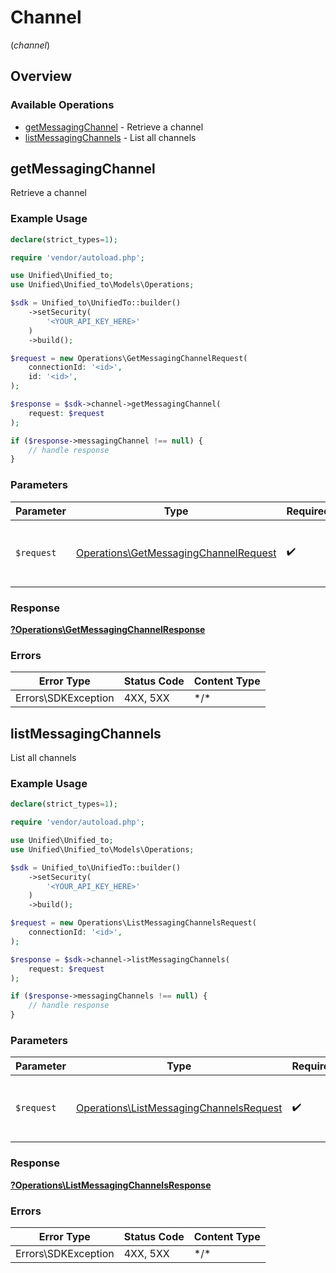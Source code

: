 # Channel
(*channel*)

## Overview

### Available Operations

* [getMessagingChannel](#getmessagingchannel) - Retrieve a channel
* [listMessagingChannels](#listmessagingchannels) - List all channels

## getMessagingChannel

Retrieve a channel

### Example Usage

```php
declare(strict_types=1);

require 'vendor/autoload.php';

use Unified\Unified_to;
use Unified\Unified_to\Models\Operations;

$sdk = Unified_to\UnifiedTo::builder()
    ->setSecurity(
        '<YOUR_API_KEY_HERE>'
    )
    ->build();

$request = new Operations\GetMessagingChannelRequest(
    connectionId: '<id>',
    id: '<id>',
);

$response = $sdk->channel->getMessagingChannel(
    request: $request
);

if ($response->messagingChannel !== null) {
    // handle response
}
```

### Parameters

| Parameter                                                                                      | Type                                                                                           | Required                                                                                       | Description                                                                                    |
| ---------------------------------------------------------------------------------------------- | ---------------------------------------------------------------------------------------------- | ---------------------------------------------------------------------------------------------- | ---------------------------------------------------------------------------------------------- |
| `$request`                                                                                     | [Operations\GetMessagingChannelRequest](../../Models/Operations/GetMessagingChannelRequest.md) | :heavy_check_mark:                                                                             | The request object to use for the request.                                                     |

### Response

**[?Operations\GetMessagingChannelResponse](../../Models/Operations/GetMessagingChannelResponse.md)**

### Errors

| Error Type          | Status Code         | Content Type        |
| ------------------- | ------------------- | ------------------- |
| Errors\SDKException | 4XX, 5XX            | \*/\*               |

## listMessagingChannels

List all channels

### Example Usage

```php
declare(strict_types=1);

require 'vendor/autoload.php';

use Unified\Unified_to;
use Unified\Unified_to\Models\Operations;

$sdk = Unified_to\UnifiedTo::builder()
    ->setSecurity(
        '<YOUR_API_KEY_HERE>'
    )
    ->build();

$request = new Operations\ListMessagingChannelsRequest(
    connectionId: '<id>',
);

$response = $sdk->channel->listMessagingChannels(
    request: $request
);

if ($response->messagingChannels !== null) {
    // handle response
}
```

### Parameters

| Parameter                                                                                          | Type                                                                                               | Required                                                                                           | Description                                                                                        |
| -------------------------------------------------------------------------------------------------- | -------------------------------------------------------------------------------------------------- | -------------------------------------------------------------------------------------------------- | -------------------------------------------------------------------------------------------------- |
| `$request`                                                                                         | [Operations\ListMessagingChannelsRequest](../../Models/Operations/ListMessagingChannelsRequest.md) | :heavy_check_mark:                                                                                 | The request object to use for the request.                                                         |

### Response

**[?Operations\ListMessagingChannelsResponse](../../Models/Operations/ListMessagingChannelsResponse.md)**

### Errors

| Error Type          | Status Code         | Content Type        |
| ------------------- | ------------------- | ------------------- |
| Errors\SDKException | 4XX, 5XX            | \*/\*               |